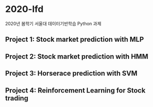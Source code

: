 # 2020-lfd
2020년 봄학기 서울대 데이터기반학습 Python 과제 

## Project 1: Stock market prediction with MLP

## Project 2: Stock market prediction with HMM

## Project 3: Horserace prediction with SVM

## Project 4: Reinforcement Learning for Stock trading
